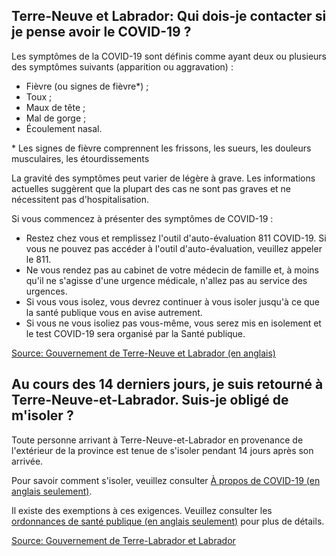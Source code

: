 ## Terre-Neuve et Labrador: Qui dois-je contacter si je pense avoir le COVID-19 ?

Les symptômes de la COVID-19 sont définis comme ayant deux ou plusieurs des symptômes suivants (apparition ou aggravation) :

- Fièvre (ou signes de fièvre\*) ;
- Toux ;
- Maux de tête ;
- Mal de gorge ;
- Écoulement nasal.

\* Les signes de fièvre comprennent les frissons, les sueurs, les douleurs musculaires, les étourdissements

La gravité des symptômes peut varier de légère à grave. Les informations actuelles suggèrent que la plupart des cas ne sont pas graves et ne nécessitent pas d'hospitalisation.

Si vous commencez à présenter des symptômes de COVID-19 :

- Restez chez vous et remplissez l'outil d'auto-évaluation 811 COVID-19. Si vous ne pouvez pas accéder à l'outil d'auto-évaluation, veuillez appeler le 811.
- Ne vous rendez pas au cabinet de votre médecin de famille et, à moins qu'il ne s'agisse d'une urgence médicale, n'allez pas au service des urgences.
- Si vous vous isolez, vous devrez continuer à vous isoler jusqu'à ce que la santé publique vous en avise autrement.
- Si vous ne vous isoliez pas vous-même, vous serez mis en isolement et le test COVID-19 sera organisé par la Santé publique.

[Source: Gouvernement de Terre-Neuve et Labrador (en anglais)](https://www.gov.nl.ca/covid-19/covid-19-symptoms-treatment/)

## Au cours des 14 derniers jours, je suis retourné à Terre-Neuve-et-Labrador. Suis-je obligé de m'isoler ?

Toute personne arrivant à Terre-Neuve-et-Labrador en provenance de l'extérieur de la province est tenue de s'isoler pendant 14 jours après son arrivée.

Pour savoir comment s'isoler, veuillez consulter [À propos de COVID-19 (en anglais seulement)](https://www.gov.nl.ca/covid-19/about-covid-19/).

Il existe des exemptions à ces exigences. Veuillez consulter les [ordonnances de santé publique (en anglais seulement)](https://www.gov.nl.ca/covid-19/public-health-orders/) pour plus de détails.

[Source: Gouvernement de Terre-Labrador et Labrador](https://www.gov.nl.ca/covid-19/faqs/)

